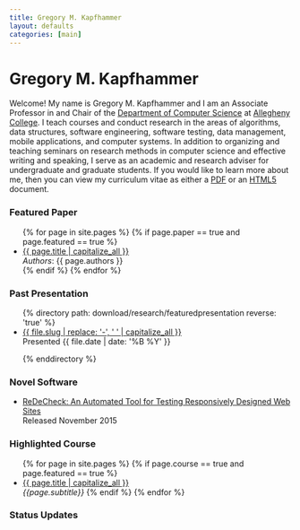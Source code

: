```yaml
---
title: Gregory M. Kapfhammer
layout: defaults
categories: [main]
---
```


# Gregory M. Kapfhammer

Welcome! My name is Gregory M. Kapfhammer and I am an Associate Professor in and Chair of the [Department of Computer
Science](http://www.cs.allegheny.edu) at [Allegheny College](http://www.allegheny.edu). I teach courses and conduct
research in the areas of algorithms, data structures, software engineering, software testing, data management, mobile
applications, and computer systems.  In addition to organizing and teaching seminars on research methods in computer
science and effective writing and speaking, I serve as an academic and research adviser for undergraduate and graduate
students. If you would like to learn more about me, then you can view my curriculum vitae as either a <a target="_blank"
href = "{{site.baseurl}}cv/curriculum_vitae_kapfhammer.pdf">PDF</a> or an <a target="_blank" href =
"{{site.baseurl}}cv/curriculum_vitae_kapfhammer.html">HTML5</a> document.

### Featured Paper

<div class="featured">
<ul class="fa-ul">
{% for page in site.pages %}
  {% if page.paper == true and page.featured == true %}
    <li><i class="fa-li fa fa-file-text-o fa-lg"></i><a class="major" href="{{site.baseurl}}{{page.url | remove_first:'/'}}">{{ page.title | capitalize_all }}</a></li>
    <em>Authors</em>: {{ page.authors }} <br>
  {% endif %}
{% endfor %}
<p>
</ul>
</div>

### Past Presentation

<div class="featured">
<ul class="fa-ul">
{% directory path: download/research/featuredpresentation reverse: 'true' %}
<li><i class="fa-li fa fa-file-image-o fa-lg"></i><a class="major" href="{{site.baseurl}}{{ file.url | remove_first:'/'}}" >{{ file.slug | replace: '-', ' ' | capitalize_all }}</a></li> Presented {{ file.date | date: '%B %Y' }} <p>
{% enddirectory %}
</ul>
</div>

### Novel Software

<ul class="fa-ul">
<li><i class="fa-li fa fa-code fa-lg"></i><a class="major"
href="https://github.com/redecheck/redecheck-tool">ReDeCheck: An Automated Tool for Testing Responsively Designed Web Sites</a> </li>
Released November 2015
</ul>

### Highlighted Course

<ul class="fa-ul">
{% for page in site.pages %}
  {% if page.course == true and page.featured == true %}
    <li><i class="fa-li fa fa-cog fa-lg"></i><a class="major" href="{{site.baseurl}}{{ page.url | remove_first:'/'}}">{{ page.title | capitalize_all }}</a></li>
    <em>{{page.subtitle}}</em>
  {% endif %}
{% endfor %}
</ul>

### Status Updates

<div id="tw-gkapfham">
</div>
